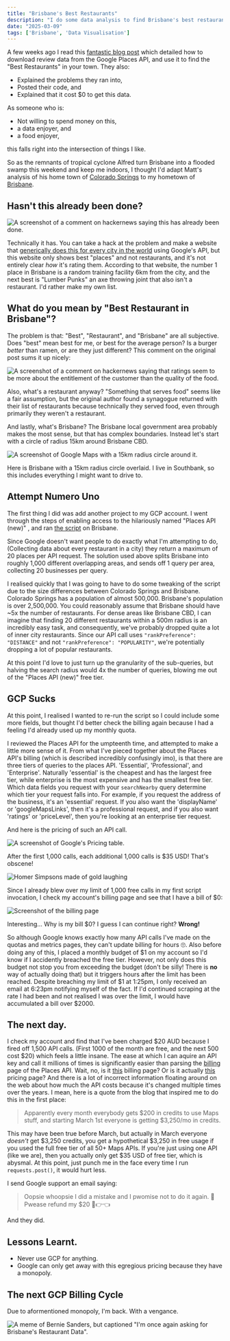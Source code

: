 ```yaml
---
title: "Brisbane's Best Restaurants"
description: "I do some data analysis to find Brisbane's best restaurants."
date: "2025-03-09"
tags: ['Brisbane', 'Data Visualisation']
---
```


A few weeks ago I read this [fantastic blog post](https://mattsayar.com/where-are-the-best-restaurants-in-my-city-a-statistical-analysis/) which detailed how to download review data from the Google Places API, and use it to find the "Best Restaurants" in your town. They also:

* Explained the problems they ran into,
* Posted their code, and
* Explained that it cost $0 to get this data.

As someone who is:

* Not willing to spend money on this,
* a data enjoyer, and
* a food enjoyer,

this falls right into the intersection of things I like.

So as the remnants of tropical cyclone Alfred turn Brisbane into a flooded swamp this weekend and keep me indoors, I thought I'd adapt Matt's analysis of his home town of [Colorado Springs](https://en.wikipedia.org/wiki/Colorado_Springs,_Colorado) to my hometown of [Brisbane](https://en.wikipedia.org/wiki/Brisbane).

## Hasn't this already been done?

![A screenshot of a comment on hackernews saying this has already been done.](/images/blog/brisbanes-best-restaurants/already_done.png)

Technically it has. You can take a hack at the problem and make a website that [generically does this for every city in the world](https://www.top-rated.online/countries/Australia/cities/Brisbane/all/our-rank) using Google's API, but this website only shows best "places" and not restaurants, and it's not entirely clear _how_ it's rating them. According to that website, the number 1 place in Brisbane is a random training facility 6km from the city, and the next best is "Lumber Punks" an axe throwing joint that also isn't a restaurant. I'd rather make my own list.

## What do you mean by "Best Restaurant in Brisbane"?

The problem is that: "Best", "Restaurant", and "Brisbane" are all subjective. Does "best" mean best for me, or best for the average person? Is a burger _better_ than ramen, or are they just different? This comment on the original post sums it up nicely:

![A screenshot of a comment on hackernews saying that ratings seem to be more about the entitlement of the customer than the quality of the food.](/images/blog/brisbanes-best-restaurants/customer_entitlement.png)

Also, what's a restaurant anyway? "Something that serves food" seems like a fair assumption, but the original author found a synagogue returned with their list of restaurants because technically they served food, even through primarily they weren't a restaurant.

And lastly, what's Brisbane? The Brisbane local government area probably makes the most sense, but that has complex boundaries. Instead let's start with a circle of radius 15km around Brisbane CBD.

![A screenshot of Google Maps with a 15km radius circle around it.](/images/blog/brisbanes-best-restaurants/brisbane_15km.png)

Here is Brisbane with a 15km radius circle overlaid. I live in Southbank, so this includes everything I might want to drive to.

## Attempt Numero Uno

The first thing I did was add another project to my GCP account. I went through the steps of enabling access to the hilariously named "Places API (new)" , and ran [the script](https://github.com/MattSayar/restaurants_rankings/blob/main/gcp_places_api_scraper.py) on Brisbane.

Since Google doesn't want people to do exactly what I'm attempting to do, (Collecting data about every restaurant in a city) they return a maximum of 20 places per API request. The solution used above splits Brisbane into roughly 1,000 different overlapping areas, and sends off 1 query per area, collecting 20 businesses per query.

I realised quickly that I was going to have to do some tweaking of the script due to the size differences between Colorado Springs and Brisbane. Colorado Springs has a population of almost 500,000. Brisbane's population is over 2,500,000. You could reasonably assume that Brisbane should have ~5x the number of restaurants. For dense areas like Brisbane CBD, I can imagine that finding 20 different restaurants within a 500m radius is an incredibly easy task, and consequently, we've probably dropped quite a lot of inner city restaurants. Since our API call uses `"rankPreference": "DISTANCE"` and not `"rankPreference": "POPULARITY"`, we're potentially dropping a lot of popular restaurants.

At this point I'd love to just turn up the granularity of the sub-queries, but halving the search radius would 4x the number of queries, blowing me out of the "Places API (new)" free tier.

## GCP Sucks

At this point, I realised I wanted to re-run the script so I could include some more fields, but thought I'd better check the billing again because I had a feeling I'd already used up my monthly quota.

I reviewed the Places API for the umpteenth time, and attempted to make a little more sense of it. From what I've pieced together about the Places API's billing (which is described incredibly confusingly imo), is that there are three tiers of queries to the places API. 'Essential', 'Professional', and 'Enterprise'. Naturally 'essential' is the cheapest and has the largest free tier, while enterprise is the most expensive and has the smallest free tier. Which data fields you request with your `searchNearby` query determine which tier your request falls into. For example, if you request the address of the business, it's an 'essential' request. If you also want the 'displayName' or 'googleMapsLinks', then it's a professional request, and if you also want 'ratings' or 'priceLevel', then you're looking at an enterprise tier request.

And here is the pricing of such an API call.

![A screenshot of Google's Pricing table.](/images/blog/brisbanes-best-restaurants/pricing.png)

After the first 1,000 calls, each additional 1,000 calls is $35 USD! That's obscene!

![Homer Simpsons made of gold laughing](/images/blog/brisbanes-best-restaurants/homer_gold.gif)

Since I already blew over my limit of 1,000 free calls in my first script invocation, I check my account's billing page and see that I have a bill of $0:

![Screenshot of the billing page](/images/blog/brisbanes-best-restaurants/billing.png)

Interesting... Why is my bill $0? I guess I can continue right? **Wrong!**

So although Google knows exactly how many API calls I've made on the quotas and metrics pages, they can't update billing for hours 🙄. Also before doing any of this, I placed a monthly budget of $1 on my account so I'd know if I accidently breached the free tier. However, not only does this budget not stop you from exceeding the budget (don't be silly! There is **no** way of actually doing that) but it triggers hours after the limit has been reached. Despite breaching my limit of $1 at 1:25pm, I only received an email at 6:23pm notifying myself of the fact. If I'd continued scraping at the rate I had been and not realised I was over the limit, I would have accumulated a bill over $2000.

## The next day.

I check my account and find that I've been charged $20 AUD because I fired off 1,500 API calls. (First 1000 of the month are free, and the next 500 cost $20) which feels a little insane. The ease at which I can aquire an API key and call it millions of times is significantly easier than parsing the [billing](https://developers.google.com/maps/documentation/places/web-service/usage-and-billing) page of the Places API. Wait, no, is it [this](https://developers.google.com/maps/billing-and-pricing/pricing) billing page? Or is it actually [this](https://mapsplatform.google.com/pricing/) pricing page? And there is a lot of incorrect information floating around on the web about how much the API costs because it's changed multiple times over the years. I mean, here is a quote from the blog that inspired me to do this in the first place:

> Apparently every month everybody gets $200 in credits to use Maps stuff, and starting March 1st everyone is getting $3,250/mo in credits.

This may have been true before March, but actually in March everyone *doesn't* get $3,250 credits, you get a hypothetical $3,250 in free usage if you used the full free tier of all 50+ Maps APIs. If you're just using one API (like we are), then you actually only get $35 USD of free tier, which is abysmal. At this point, just punch me in the face every time I run `requests.post()`, it would hurt less.

I send Google support an email saying:

> Oopsie whoopsie I did a mistake and I pwomise not to do it again. 🫣 Pwease refund my $20 🥺👉👈

And they did.

## Lessons Learnt.

* Never use GCP for anything.
* Google can only get away with this egregious pricing because they have a monopoly.

## The next GCP Billing Cycle

Due to aformentioned monopoly, I'm back. With a vengance.

![A meme of Bernie Sanders, but captioned "I'm once again asking for Brisbane's Restaurant Data".](/images/blog/brisbanes-best-restaurants/once_again.jpg)